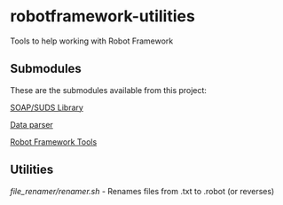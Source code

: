 # robotframework-utilities
Tools to help working with Robot Framework

## Submodules ##

These are the submodules available from this project:

[SOAP/SUDS Library](https://github.com/mauricekoster/robotframework-utilities)

[Data parser](https://github.com/quintagroup/quintagroup.robotframework.utils)

[Robot Framework Tools](https://bitbucket.org/robotframework/robottools.git)

## Utilities ##

_file_renamer/renamer.sh_  - Renames files from .txt to .robot (or reverses)

